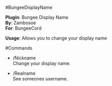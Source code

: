 #BungeeDisplayName

**Plugin**: Bungee Display Name \
**By**: Zambosoe \
**For**: BungeeCord

**Usage**: Allows you to change your display name

#Commands
* /Nickname \
Change your display name.

* /Realname \
See someones username.